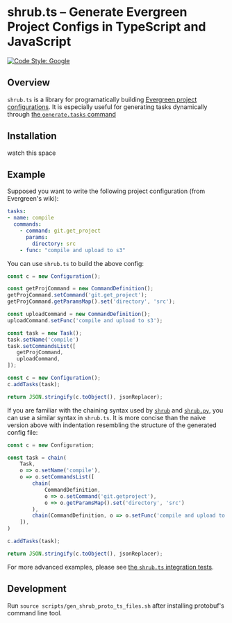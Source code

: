 # shrub.ts – Generate Evergreen Project Configs in TypeScript and JavaScript

[![Code Style: Google](https://img.shields.io/badge/code%20style-google-blueviolet.svg)](https://github.com/google/gts)


## Overview

`shrub.ts` is a library for programatically building [Evergreen project configurations](https://github.com/evergreen-ci/evergreen/wiki/Project-Files).
It is especially useful for generating tasks dynamically through [the `generate.tasks` command](https://github.com/evergreen-ci/evergreen/wiki/Project-Commands#generate-tasks)


## Installation
watch this space


## Example

Supposed you want to write the following project configuration (from Evergreen's wiki):

```yaml
tasks:
- name: compile
  commands:
    - command: git.get_project
      params:
        directory: src
    - func: "compile and upload to s3"
```

You can use `shrub.ts` to build the above config:

```typescript
const c = new Configuration();

const getProjCommand = new CommandDefinition();
getProjCommand.setCommand('git.get_project');
getProjCommand.getParamsMap().set('directory', 'src');

const uploadCommand = new CommandDefinition();
uploadCommand.setFunc('compile and upload to s3');

const task = new Task();
task.setName('compile')
task.setCommandsList([
   getProjCommand,
   uploadCommand, 
]);

const c = new Configuration();
c.addTasks(task);

return JSON.stringify(c.toObject(), jsonReplacer);
```

If you are familiar with the chaining syntax used by 
[`shrub`](https://github.com/evergreen-ci/shrub) and [`shrub.py`](https://github.com/evergreen-ci/shrub/),
you can use a similar syntax in `shrub.ts`. It is more concise than the naive version above with
indentation resembling the structure of the generated config file:

```typescript
const c = new Configuration;

const task = chain(
    Task,
    o => o.setName('compile'),
    o => o.setCommandsList([
        chain(
            CommandDefinition,
            o => o.setCommand('git.getproject'),
            o => o.getParamsMap().set('directory', 'src')
        ),
        chain(CommandDefinition, o => o.setFunc('compile and upload to s3')),
    ]),
)

c.addTasks(task);

return JSON.stringify(c.toObject(), jsonReplacer);
```

For more advanced examples, please see [the `shrub.ts` integration tests](https://github.com/guoyr/shrub.ts/tree/master/src/tests).


## Development

Run `source scripts/gen_shrub_proto_ts_files.sh` after installing protobuf's command line tool.
